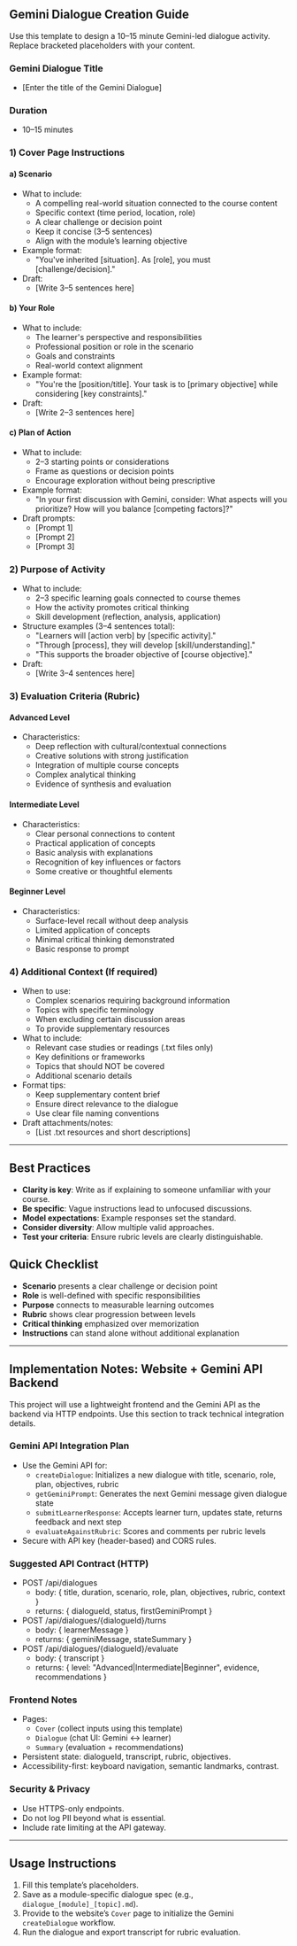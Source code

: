 ## Gemini Dialogue Creation Guide

Use this template to design a 10–15 minute Gemini-led dialogue activity. Replace bracketed placeholders with your content.

### Gemini Dialogue Title
- [Enter the title of the Gemini Dialogue]

### Duration
- 10–15 minutes

### 1) Cover Page Instructions

#### a) Scenario
- What to include:
  - A compelling real-world situation connected to the course content
  - Specific context (time period, location, role)
  - A clear challenge or decision point
  - Keep it concise (3–5 sentences)
  - Align with the module’s learning objective
- Example format:
  - "You've inherited [situation]. As [role], you must [challenge/decision]."
- Draft:
  - [Write 3–5 sentences here]

#### b) Your Role
- What to include:
  - The learner's perspective and responsibilities
  - Professional position or role in the scenario
  - Goals and constraints
  - Real-world context alignment
- Example format:
  - "You're the [position/title]. Your task is to [primary objective] while considering [key constraints]."
- Draft:
  - [Write 2–3 sentences here]

#### c) Plan of Action
- What to include:
  - 2–3 starting points or considerations
  - Frame as questions or decision points
  - Encourage exploration without being prescriptive
- Example format:
  - "In your first discussion with Gemini, consider: What aspects will you prioritize? How will you balance [competing factors]?"
- Draft prompts:
  - [Prompt 1]
  - [Prompt 2]
  - [Prompt 3]

### 2) Purpose of Activity
- What to include:
  - 2–3 specific learning goals connected to course themes
  - How the activity promotes critical thinking
  - Skill development (reflection, analysis, application)
- Structure examples (3–4 sentences total):
  - "Learners will [action verb] by [specific activity]."
  - "Through [process], they will develop [skill/understanding]."
  - "This supports the broader objective of [course objective]."
- Draft:
  - [Write 3–4 sentences here]

### 3) Evaluation Criteria (Rubric)

#### Advanced Level
- Characteristics:
  - Deep reflection with cultural/contextual connections
  - Creative solutions with strong justification
  - Integration of multiple course concepts
  - Complex analytical thinking
  - Evidence of synthesis and evaluation

#### Intermediate Level
- Characteristics:
  - Clear personal connections to content
  - Practical application of concepts
  - Basic analysis with explanations
  - Recognition of key influences or factors
  - Some creative or thoughtful elements

#### Beginner Level
- Characteristics:
  - Surface-level recall without deep analysis
  - Limited application of concepts
  - Minimal critical thinking demonstrated
  - Basic response to prompt

### 4) Additional Context (If required)
- When to use:
  - Complex scenarios requiring background information
  - Topics with specific terminology
  - When excluding certain discussion areas
  - To provide supplementary resources
- What to include:
  - Relevant case studies or readings (.txt files only)
  - Key definitions or frameworks
  - Topics that should NOT be covered
  - Additional scenario details
- Format tips:
  - Keep supplementary content brief
  - Ensure direct relevance to the dialogue
  - Use clear file naming conventions
- Draft attachments/notes:
  - [List .txt resources and short descriptions]

---

## Best Practices
- **Clarity is key**: Write as if explaining to someone unfamiliar with your course.
- **Be specific**: Vague instructions lead to unfocused discussions.
- **Model expectations**: Example responses set the standard.
- **Consider diversity**: Allow multiple valid approaches.
- **Test your criteria**: Ensure rubric levels are clearly distinguishable.

## Quick Checklist
- **Scenario** presents a clear challenge or decision point
- **Role** is well-defined with specific responsibilities
- **Purpose** connects to measurable learning outcomes
- **Rubric** shows clear progression between levels
- **Critical thinking** emphasized over memorization
- **Instructions** can stand alone without additional explanation

---

## Implementation Notes: Website + Gemini API Backend

This project will use a lightweight frontend and the Gemini API as the backend via HTTP endpoints. Use this section to track technical integration details.

### Gemini API Integration Plan
- Use the Gemini API for:
  - `createDialogue`: Initializes a new dialogue with title, scenario, role, plan, objectives, rubric
  - `getGeminiPrompt`: Generates the next Gemini message given dialogue state
  - `submitLearnerResponse`: Accepts learner turn, updates state, returns feedback and next step
  - `evaluateAgainstRubric`: Scores and comments per rubric levels
- Secure with API key (header-based) and CORS rules.

### Suggested API Contract (HTTP)
- POST /api/dialogues
  - body: { title, duration, scenario, role, plan, objectives, rubric, context }
  - returns: { dialogueId, status, firstGeminiPrompt }
- POST /api/dialogues/{dialogueId}/turns
  - body: { learnerMessage }
  - returns: { geminiMessage, stateSummary }
- POST /api/dialogues/{dialogueId}/evaluate
  - body: { transcript }
  - returns: { level: "Advanced|Intermediate|Beginner", evidence, recommendations }

### Frontend Notes
- Pages:
  - `Cover` (collect inputs using this template)
  - `Dialogue` (chat UI: Gemini ↔ learner)
  - `Summary` (evaluation + recommendations)
- Persistent state: dialogueId, transcript, rubric, objectives.
- Accessibility-first: keyboard navigation, semantic landmarks, contrast.

### Security & Privacy
- Use HTTPS-only endpoints.
- Do not log PII beyond what is essential.
- Include rate limiting at the API gateway.

---

## Usage Instructions
1) Fill this template’s placeholders.
2) Save as a module-specific dialogue spec (e.g., `dialogue_[module]_[topic].md`).
3) Provide to the website’s `Cover` page to initialize the Gemini `createDialogue` workflow.
4) Run the dialogue and export transcript for rubric evaluation.
